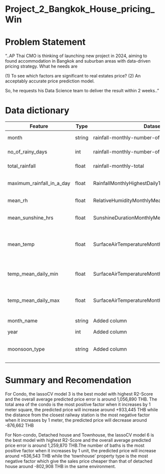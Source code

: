 # Project_2_Bangkok_House_pricing_Win


# Problem Statement

“..AP Thai CMO is thinking of launching new project in 2024, aiming to found accommodation in Bangkok and suburban areas with data-driven pricing strategy. What he needs are 

(1) To see which factors are significant to real estates price? 
(2) An acceptably accurate price prediction model. 

So, he requests his Data Science team to deliver the result within 2 weeks..”


# Data dictionary

|Feature|Type|Dataset|Description|
|---|---|---|---|
|month|string|rainfall-monthly-number-of-rain-days|Datetime (Month) "YYYY-MM"| 
|no_of_rainy_days|int|rainfall-monthly-number-of-rain-days|Number of Rain Days in the Month| 
|total_rainfall|float|rainfall-monthly-total|Monthly Total Rainfall(Millimetre)|
|maximum_rainfall_in_a_day|float|RainfallMonthlyHighestDailyTotal|Highest Daily Rainfall in the Month(Millimetre)| 
|mean_rh|float|RelativeHumidityMonthlyMean|Monthly mean relative humidity(%)| 
|mean_sunshine_hrs|float|SunshineDurationMonthlyMeanDailyDuration|Monthly Mean Daily Sunshine Duration(Hours)| 
|mean_temp|float|SurfaceAirTemperatureMonthlyMean|Surface Air Temperature - Monthly Mean(Degree Celsius)| 
|temp_mean_daily_min|float|SurfaceAirTemperatureMonthlyMeanDailyMinimum|Monthly Mean Daily Minimum Temperature(Degree Celsius)| 
|temp_mean_daily_max|float|SurfaceAirTemperatureMonthlyMeanDailyMaximum|Monthly Mean Daily Maxumum Temperature(Degree Celsius)|
|month_name|string|Added column|Name of the month e.g. Jan, Feb|
|year|int|Added column|Year ( B.C.) | 
|moonsoon_type|string|Added column|To distinguish the type of moonsoon season by month ( NE,SW,None) | 


# Summary and Recomendation

For Condo, the lassoCV model 3 is the best model with highest R2-Score and the overall average predicted price error is around 1,056,890 THB. The total area of the condo is the most positive factor when it increases by 1 meter square, the predicted price will increase around +933,445 THB while the distance from the closest railway station is the most negative factor when it increases by 1 meter, the predicted price will decrease around -876,662 THB

For Non-condo, Detached house and Townhouse, the lassoCV model 6 is the best model with highest R2-Score and the overall average predicted price error is around 1,259,870 THB.The number of baths is the most positive factor when it increases by 1 unit, the predicted price will increase around +636,543 THB while the ‘townhouse’ property type is the most negative factor which give the sales price cheaper than that of detached house around -802,908 THB in the same environment.
